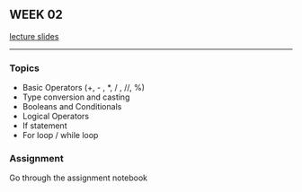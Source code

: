 ## WEEK 02

[lecture slides](https://docs.google.com/presentation/d/1miYdu2VDj5Zyc-bcr6yfXfyxyWhRy-Bfw97qwP9KUg0/edit#slide=id.g78443daa37_0_69)

---

### Topics
* Basic Operators (+, - , *, / , //, %)
* Type conversion and casting
* Booleans and Conditionals
* Logical Operators
* If statement
* For loop / while loop

### Assignment
Go through the assignment notebook
